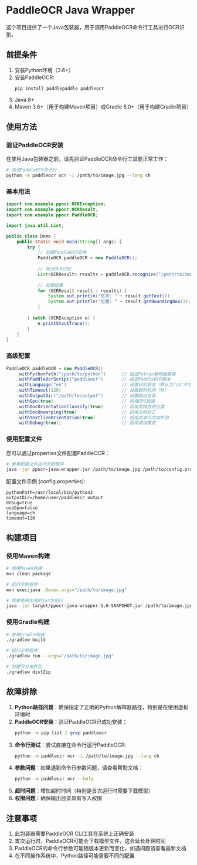 # PaddleOCR Java Wrapper

这个项目提供了一个Java包装器，用于调用PaddleOCR命令行工具进行OCR识别。

## 前提条件

1. 安装Python环境（3.6+）
2. 安装PaddleOCR:
   ```bash
   pip install paddlepaddle paddleocr
   ```
3. Java 8+
4. Maven 3.6+（用于构建Maven项目）或Gradle 6.0+（用于构建Gradle项目）

## 使用方法

### 验证PaddleOCR安装

在使用Java包装器之前，请先验证PaddleOCR命令行工具能正常工作：

```bash
# 测试PaddleOCR命令行
python -m paddleocr ocr -i /path/to/image.jpg --lang ch
```

### 基本用法

```java
import com.example.ppocr.OCRException;
import com.example.ppocr.OCRResult;
import com.example.ppocr.PaddleOCR;

import java.util.List;

public class Demo {
    public static void main(String[] args) {
        try {
            // 创建PaddleOCR实例
            PaddleOCR paddleOCR = new PaddleOCR();
            
            // 执行OCR识别
            List<OCRResult> results = paddleOCR.recognize("/path/to/image.jpg");
            
            // 处理结果
            for (OCRResult result : results) {
                System.out.println("文本: " + result.getText());
                System.out.println("位置: " + result.getBoundingBox());
            }
            
        } catch (OCRException e) {
            e.printStackTrace();
        }
    }
}
```

### 高级配置

```java
PaddleOCR paddleOCR = new PaddleOCR()
    .withPythonPath("/path/to/python")      // 指定Python解释器路径
    .withPaddleOcrScript("paddleocr")       // 指定PaddleOCR脚本
    .withLanguage("en")                     // 设置识别语言（默认为"ch"中文）
    .withTimeout(120)                       // 设置超时时间（秒）
    .withOutputDir("/path/to/output")       // 设置输出目录
    .withGpu(true)                          // 启用GPU加速
    .withDocOrientationClassify(true)       // 启用文档方向分类
    .withDocUnwarping(true)                 // 启用文档校正
    .withTextlineOrientation(true)          // 启用文本行方向检测
    .withDebug(true);                       // 启用调试模式
```

### 使用配置文件

您可以通过properties文件配置PaddleOCR：

```bash
# 使用配置文件运行示例程序
java -jar ppocr-java-wrapper.jar /path/to/image.jpg /path/to/config.properties
```

配置文件示例 (config.properties):

```properties
pythonPath=/usr/local/bin/python3
outputDir=/home/user/paddleocr_output
debug=true
useGpu=false
language=ch
timeout=120
```

## 构建项目

### 使用Maven构建

```bash
# 使用Maven构建
mvn clean package

# 运行示例程序
mvn exec:java -Dexec.args="/path/to/image.jpg"

# 或者使用生成的jar包运行
java -jar target/ppocr-java-wrapper-1.0-SNAPSHOT.jar /path/to/image.jpg
```

### 使用Gradle构建

```bash
# 使用Gradle构建
./gradlew build

# 运行示例程序
./gradlew run --args="/path/to/image.jpg"

# 创建可分发的包
./gradlew distZip
```

## 故障排除

1. **Python路径问题**：确保指定了正确的Python解释器路径，特别是在使用虚拟环境时
2. **PaddleOCR安装**：验证PaddleOCR已成功安装：
   ```bash
   python -m pip list | grep paddleocr
   ```
3. **命令行测试**：尝试直接在命令行运行PaddleOCR:
   ```bash
   python -m paddleocr ocr -i /path/to/image.jpg --lang ch
   ```
4. **参数问题**：如果遇到命令行参数问题，请查看帮助文档：
   ```bash
   python -m paddleocr ocr --help
   ```
5. **超时问题**：增加超时时间（特别是首次运行时需要下载模型）
6. **权限问题**：确保输出目录具有写入权限

## 注意事项

1. 此包装器需要PaddleOCR CLI工具在系统上正确安装
2. 首次运行时，PaddleOCR可能会下载模型文件，这会延长处理时间
3. PaddleOCR的命令行参数可能随版本更新而变化，如遇问题请查看最新文档
4. 在不同操作系统中，Python路径可能需要不同的配置
